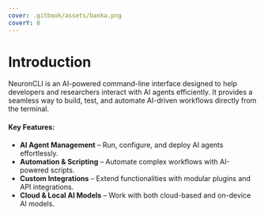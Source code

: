 ```yaml
---
cover: .gitbook/assets/banka.png
coverY: 0
---
```


# Introduction

NeuronCLI is an AI-powered command-line interface designed to help developers and researchers interact with AI agents efficiently. It provides a seamless way to build, test, and automate AI-driven workflows directly from the terminal.

#### Key Features:

* **AI Agent Management** – Run, configure, and deploy AI agents effortlessly.
* **Automation & Scripting** – Automate complex workflows with AI-powered scripts.
* **Custom Integrations** – Extend functionalities with modular plugins and API integrations.
* **Cloud & Local AI Models** – Work with both cloud-based and on-device AI models.
